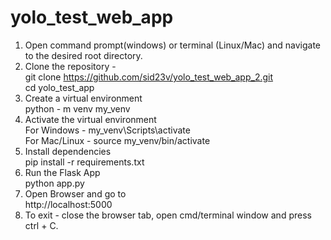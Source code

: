 # yolo_test_web_app
1. Open command prompt(windows) or terminal (Linux/Mac) and navigate to the desired root directory. <br>
2. Clone the repository - <br>
git clone https://github.com/sid23v/yolo_test_web_app_2.git <br>
cd yolo_test_app <br>
3. Create a virtual environment <br>
python - m venv my_venv <br>
4. Activate the virtual environment <br>
For Windows - my_venv\Scripts\activate <br>
For Mac/Linux - source my_venv/bin/activate <br>
5. Install dependencies <br>
pip install -r requirements.txt <br>
6. Run the Flask App <br>
python app.py <br>
7. Open Browser and go to <br>
http://localhost:5000 <br>
8. To exit - close the browser tab, open cmd/terminal window and press ctrl + C. 

